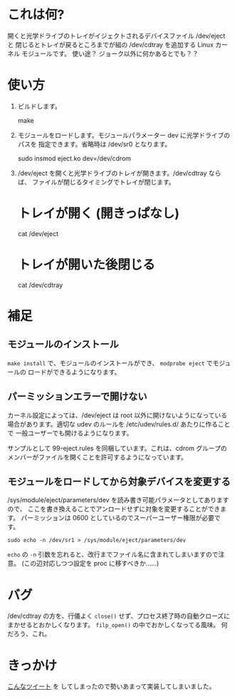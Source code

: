 これは何?
=========

開くと光学ドライブのトレイがイジェクトされるデバイスファイル /dev/eject と
閉じるとトレイが戻るところまでが組の /dev/cdtray を追加する Linux カーネル
モジュールです。
使い途？ ジョーク以外に何かあるとでも？？

使い方
======

 1. ビルドします。

    make

 2. モジュールをロードします。モジュールパラメーター dev に光学ドライブのパスを
    指定できます。省略時は /dev/sr0 となります。

    sudo insmod eject.ko dev=/dev/cdrom

 3. /dev/eject を開くと光学ドライブのトレイが開きます。/dev/cdtray ならば、
    ファイルが閉じるタイミングでトレイが閉じます。

    # トレイが開く (開きっぱなし)
    cat /dev/eject
    
    # トレイが開いた後閉じる
    cat /dev/cdtray

補足
====

モジュールのインストール
------------------------

`make install` で、モジュールのインストールができ、 `modprobe eject` でモジュールの
ロードができるようになります。

パーミッションエラーで開けない
------------------------------

カーネル設定によっては、/dev/eject は root 以外に開けないようになっている
場合があります。適切な udev のルールを /etc/udev/rules.d/ あたりに作ることで
一般ユーザーでも開けるようになります。

サンプルとして 99-eject.rules を同梱しています。これは、cdrom グループの
メンバーがファイルを開くことを許可するようになっています。

モジュールをロードしてから対象デバイスを変更する
------------------------------------------------

/sys/module/eject/parameters/dev を読み書き可能パラメータとしてありますので、
ここを書き換えることでアンロードせずに対象を変更することができます。
パーミッションは 0600 としているのでスーパーユーザー権限が必要です。

    sudo echo -n /dev/sr1 > /sys/module/eject/parameters/dev

`echo` の `-n` 引数を忘れると、改行までファイル名に含まれてしまいますので注意。
(この辺対応しつつ設定を proc に移すべきか……)

バグ
====

/dev/cdtray の方を、行儀よく `close()` せず、プロセス終了時の自動クローズに
まかせるとおかしくなります。 `filp_open()` の中でおかしくなってる風味。
何だろう、これ。

きっかけ
========

[こんなツイート](https://twitter.com/yoh2_sdj/status/754334349990907905) を
してしまったので勢いあまって実装してしまいました。

